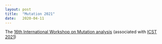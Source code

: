 ```yaml
---
layout: post
title:  "Mutation 2021"
date:   2020-04-11
---
```


The [16th International Workshop on Mutation analysis](/2021/)
(associated with [ICST 2021](https:/https://icst2021.icmc.usp.br/))
